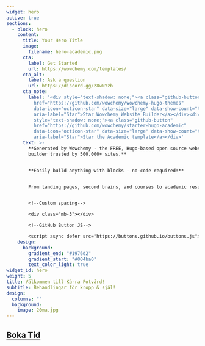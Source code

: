 ```yaml
---
widget: hero
active: true
sections:
  - block: hero
    content:
      title: Your Hero Title
      image:
        filename: hero-academic.png
      cta:
        label: Get Started
        url: https://wowchemy.com/templates/
      cta_alt:
        label: Ask a question
        url: https://discord.gg/z8wNYzb
      cta_note:
        label: '<div style="text-shadow: none;"><a class="github-button"
          href="https://github.com/wowchemy/wowchemy-hugo-themes"
          data-icon="octicon-star" data-size="large" data-show-count="true"
          aria-label="Star">Star Wowchemy Website Builder</a></div><div
          style="text-shadow: none;"><a class="github-button"
          href="https://github.com/wowchemy/starter-hugo-academic"
          data-icon="octicon-star" data-size="large" data-show-count="true"
          aria-label="Star">Star the Academic template</a></div>'
      text: >-
        **Generated by Wowchemy - the FREE, Hugo-based open source website
        builder trusted by 500,000+ sites.**


        **Easily build anything with blocks - no-code required!**


        From landing pages, second brains, and courses to academic resumés, conferences, and tech blogs.


        <!--Custom spacing-->

        <div class="mb-3"></div>

        <!--GitHub Button JS-->

        <script async defer src="https://buttons.github.io/buttons.js"></script>        
    design:
      background:
        gradient_end: "#1976d2"
        gradient_start: "#004ba0"
        text_color_light: true
widget_id: hero
weight: 5
title: Välkommen till Kärra Fotvård!
subtitle: Behandlingar för kropp & själ!
design:
  columns: ""
  background:
    image: 20ma.jpg
---
```

## ﻿[Boka Tid](http://karrakroppsvard.bokadirekt.se/)[](http://karrakroppsvard.bokadirekt.se/)